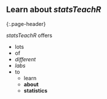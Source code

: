 ## Learn about *statsTeachR*
{:.page-header}

*statsTeachR* offers

* lots
* of
* _different_
* *labs*
* to
  * learn
  * __about__
  * **statistics**
